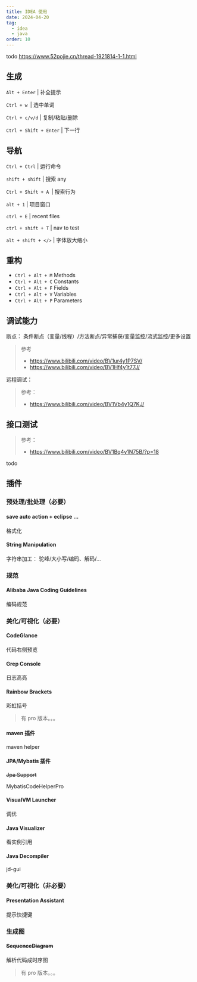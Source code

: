 ```yaml
---
title: IDEA 使用
date: 2024-04-20
tag:
  - idea
  - java
order: 10
---
```


todo https://www.52pojie.cn/thread-1921814-1-1.html

## 生成

`Alt + Enter` | 补全提示

`Ctrl + w `| 选中单词

`Ctrl + c/v/d` | 复制/粘贴/删除

`Ctrl + Shift + Enter` | 下一行

## 导航

`Ctrl + Ctrl` | 运行命令

`shift + shift` | 搜索 any

`Ctrl + Shift + A `| 搜索行为

`alt + 1` | 项目窗口

`ctrl + E` | recent files

`ctrl + shift + T` | nav to test

`alt + shift + </>` | 字体放大缩小

## 重构

- `Ctrl + Alt + M` Methods
- `Ctrl + Alt + C` Constants
- `Ctrl + Alt + F` Fields
- `Ctrl + Alt + V` Variables
- `Ctrl + Alt + P` Parameters

## 调试能力

断点： 条件断点（变量/线程）/方法断点/异常捕获/变量监控/流式监控/更多设置

> 参考
>
> - https://www.bilibili.com/video/BV1ur4y1P7SV/
> - https://www.bilibili.com/video/BV1Hf4y1t77J/

远程调试：

> 参考：
>
> - https://www.bilibili.com/video/BV1Vb4y1Q7KJ/

## 接口测试

> 参考：
>
> - https://www.bilibili.com/video/BV1Bq4y1N75B/?p=18

todo

## 插件

### 预处理/批处理（必要）

#### save auto action + eclipse ...

格式化

#### String Manipulation

字符串加工： 驼峰/大小写/编码、解码/...

### 规范

#### Alibaba Java Coding Guidelines

编码规范

### 美化/可视化（必要）

#### CodeGlance

代码右侧预览

#### Grep Console

日志高亮

#### Rainbow Brackets

彩虹括号

> 有 pro 版本。。。

#### maven 插件

maven helper

#### JPA/Mybatis 插件

~~Jpa Support~~

MybatisCodeHelperPro

#### VisualVM Launcher

调优

#### Java Visualizer

看实例引用

#### Java Decompiler

jd-gui

### 美化/可视化（非必要）

#### Presentation Assistant

提示快捷键

### 生成图

#### ~~SequenceDiagram~~

解析代码成时序图

> 有 pro 版本。。。
